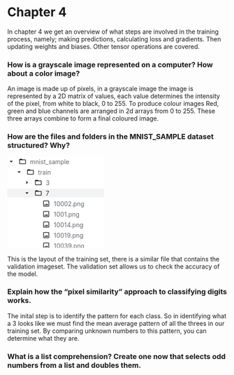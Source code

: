 # Chapter 4


In chapter 4 we get an overview of what steps are involved in the training process, namely; making predictions, calculating loss and gradients. Then updating weights and biases. Other tensor operations are covered.

### How is a grayscale image represented on a computer? How about a color image?
An image is made up of pixels, in a grayscale image the image is represented by a 2D matrix of values, each value determines the intensity of the pixel, from white to black, 0 to 255. To produce colour images Red, green and blue channels are arranged in 2d arrays from 0 to 255. These three arrays combine to form a final coloured image.

### How are the files and folders in the MNIST_SAMPLE dataset structured? Why?

![](/images/mnist_dataset.png "dataset screenshot")

This is the layout of the training set, there is a similar file that contains the validation imageset. The validation set allows us to check the accuracy of the model.


### Explain how the “pixel similarity” approach to classifying digits works.

The inital step is to identify the pattern for each class. So in identifying what a 3 looks like we must find the mean average pattern of all the threes in our training set. By comparing unknown numbers to this pattern, you can determine what they are.

### What is a list comprehension? Create one now that selects odd numbers from a list and doubles them.

